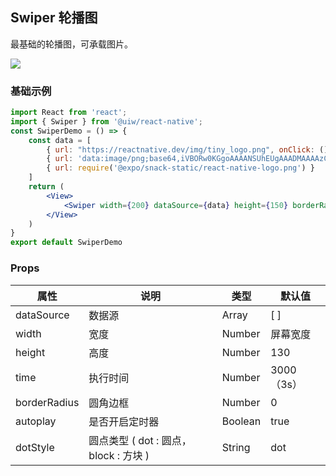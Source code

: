 Swiper 轮播图
---

最基础的轮播图，可承载图片。

![](https://user-images.githubusercontent.com/57083007/146733725-30e20a33-796a-49ec-9a95-4448a629c7b7.gif)<!--rehype:style=zoom: 33%;float: right; margin-left: 15px;-->

### 基础示例

<!--DemoStart--> 
```jsx
import React from 'react';
import { Swiper } from '@uiw/react-native';
const SwiperDemo = () => {
    const data = [
        { url: "https://reactnative.dev/img/tiny_logo.png", onClick: () => { console.log("你好！uiw/react-native") } },
        { url: 'data:image/png;base64,iVBORw0KGgoAAAANSUhEUgAAADMAAAAzCAYAAAA6oTAqAAAAEXRFWHRTb2Z0d2FyZQBwbmdjcnVzaEB1SfMAAABQSURBVGje7dSxCQBACARB+2/ab8BEeQNhFi6WSYzYLYudDQYGBgYGBgYGBgYGBgYGBgZmcvDqYGBgmhivGQYGBgYGBgYGBgYGBgYGBgbmQw+P/eMrC5UTVAAAAABJRU5ErkJggg==' },
        { url: require('@expo/snack-static/react-native-logo.png') }
    ]
    return (
        <View>
            <Swiper width={200} dataSource={data} height={150} borderRadius={24} />
        </View>
    )
}
export default SwiperDemo
```
<!--End-->

### Props

属性 | 说明 | 类型 | 默认值
----|-----|------|------
| dataSource   | 数据源         | Array     | [ ] |
| width        | 宽度           |  Number   |屏幕宽度|
| height       | 高度           | Number    |  130 |
| time         | 执行时间       | Number    | 3000（3s） |
| borderRadius | 圆角边框       | Number    |  0 |
| autoplay     | 是否开启定时器  | Boolean   | true|
| dotStyle     | 圆点类型 ( dot : 圆点， block : 方块 )       | String    | dot |